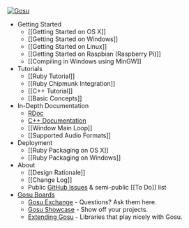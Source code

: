[ ![Gosu][logo] ][web]

* Getting Started
  * [[Getting Started on OS X]]
  * [[Getting Started on Windows]]
  * [[Getting Started on Linux]]
  * [[Getting Started on Raspbian (Raspberry Pi)]]
  * [[Compiling in Windows using MinGW]]
* Tutorials
  * [[Ruby Tutorial]]
  * [[Ruby Chipmunk Integration]]
  * [[C++ Tutorial]]
  * [[Basic Concepts]]
* In-Depth Documentation
  * [RDoc][rdoc]
  * [C++ Documentation][doxygen]
  * [[Window Main Loop]]
  * [[Supported Audio Formats]]
* Deployment
  * [[Ruby Packaging on OS X]]
  * [[Ruby Packaging on Windows]]
* About
  * [[Design Rationale]]
  * [[Change Log]]
  * Public [GitHub Issues][issues] & semi-public [[To Do]] list
* [Gosu Boards][boards]
  * [Gosu Exchange][exchange] - Questions? Ask them here.
  * [Gosu Showcase][showcase] - Show off your projects.
  * [Extending Gosu][extending] - Libraries that play nicely with Gosu.

[web]: http://www.libgosu.org/
[boards]: http://www.libgosu.org/cgi-bin/mwf/forum.pl
[exchange]: http://www.libgosu.org/cgi-bin/mwf/board_show.pl?bid=3
[showcase]: http://www.libgosu.org/cgi-bin/mwf/board_show.pl?bid=2
[extending]: http://www.libgosu.org/cgi-bin/mwf/board_show.pl?bid=4
[rdoc]: http://www.libgosu.org/rdoc/
[doxygen]: http://www.libgosu.org/cpp/
[issues]: https://github.com/jlnr/gosu/issues
[logo]: http://www.libgosu.org/forum_header.png
